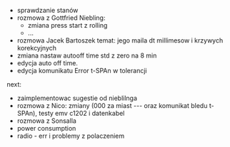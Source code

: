- sprawdzanie stanów
- rozmowa z Gottfried Niebling:
	- zmiana press start z rolling 
	- ...
- rozmowa Jacek Bartoszek temat: jego maila dt millimesow i krzywych korekcyjnych
- zmiana nastaw autooff time std z zero na 8 min
- edycja auto off time.
- edycja komunikatu Error t-SPAn w tolerancji

next:
- zaimplementowac sugestie od nieblilnga
- rozmowa z Nico: zmiany (000 za miast --- oraz komunikat bledu t-SPAn), testy emv c1202 i datenkabel
- rozmowa z Sonsalla
- power consumption
- radio - err i problemy z polaczeniem